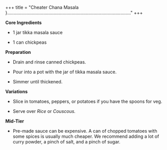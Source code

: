 +++
title = "Cheater Chana Masala }................................................................................................"
+++

**Core Ingredients**
- 1 jar tikka masala sauce

- 1 can chickpeas

**Preparation**
- Drain and rinse canned chickpeas.

- Pour into a pot with the jar of tikka masala sauce.

- Simmer until thickened.

**Variations**
- Slice in tomatoes, peppers, or potatoes if you have the spoons for veg.

- Serve over _Rice_ or _Couscous._

**Mid-Tier**
- Pre-made sauce can be expensive. A can of chopped tomatoes with some
spices is usually much cheaper. We recommend adding a lot of curry
powder, a pinch of salt, and a pinch of sugar.